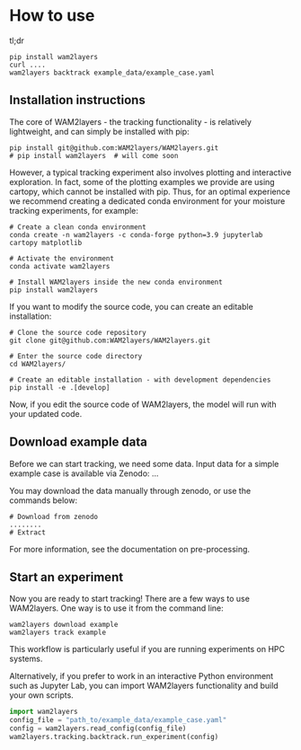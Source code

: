 # How to use

tl;dr

```
pip install wam2layers
curl ....
wam2layers backtrack example_data/example_case.yaml
```

## Installation instructions

The core of WAM2layers - the tracking functionality - is relatively
lightweight, and can simply be installed with pip:

```
pip install git@github.com:WAM2layers/WAM2layers.git
# pip install wam2layers  # will come soon
```

However, a typical tracking experiment also involves plotting and interactive
exploration. In fact, some of the plotting examples we provide are using
cartopy, which cannot be installed with pip. Thus, for an optimal experience we
recommend creating a dedicated conda environment for your moisture tracking
experiments, for example:

```
# Create a clean conda environment
conda create -n wam2layers -c conda-forge python=3.9 jupyterlab cartopy matplotlib

# Activate the environment
conda activate wam2layers

# Install WAM2layers inside the new conda environment
pip install wam2layers
```

If you want to modify the source code, you can create an editable installation:
```
# Clone the source code repository
git clone git@github.com:WAM2layers/WAM2layers.git

# Enter the source code directory
cd WAM2layers/

# Create an editable installation - with development dependencies
pip install -e .[develop]
```

Now, if you edit the source code of WAM2layers, the model will run with your
updated code.

## Download example data

Before we can start tracking, we need some data. Input data for a simple example
case is available via Zenodo: ...

You may download the data manually through zenodo, or use the commands below:
```
# Download from zenodo
........
# Extract
```

For more information, see the documentation on pre-processing.

## Start an experiment

Now you are ready to start tracking! There are a few ways to use WAM2layers. One
way is to use it from the command line:
```
wam2layers download example
wam2layers track example
```
This workflow is particularly useful if you are running experiments on HPC
systems.

Alternatively, if you prefer to work in an interactive Python environment such
as Jupyter Lab, you can import WAM2layers functionality and build your own scripts.

```python
import wam2layers
config_file = "path_to/example_data/example_case.yaml"
config = wam2layers.read_config(config_file)
wam2layers.tracking.backtrack.run_experiment(config)
```
